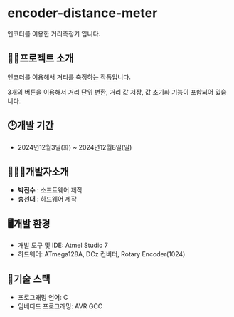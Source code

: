 # encoder-distance-meter

엔코더를 이용한 거리측정기 입니다.
## 👨‍🏫프로젝트 소개
엔코더를 이용해서 거리를 측정하는 작품입니다. 

3개의 버튼을 이용해서 거리 단위 변환, 거리 값 저장, 값 초기화 기능이 포함되어 있습니다.

## 🕑개발 기간
- 2024년12월3일(화) ~ 2024년12월8일(일) 

## 🧑‍🤝‍🧑개발자소개
- **박진수** : 소프트웨어 제작
- **송선대** : 하드웨어 제작

## 🖥️개발 환경
- 개발 도구 및 IDE: Atmel Studio 7
- 하드웨어: ATmega128A, DCz 컨버터, Rotary Encoder(1024)

## 📜기술 스택
- 프로그래밍 언어: C
- 임베디드 프로그래밍: AVR GCC

